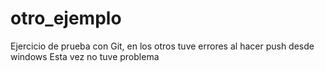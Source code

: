 # otro_ejemplo
Ejercicio de prueba con Git, en los otros tuve errores al hacer push desde windows
Esta vez no tuve problema

